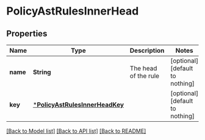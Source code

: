 # PolicyAstRulesInnerHead


## Properties
Name | Type | Description | Notes
------------ | ------------- | ------------- | -------------
**name** | **String** | The head of the rule | [optional] [default to nothing]
**key** | [***PolicyAstRulesInnerHeadKey**](PolicyAstRulesInnerHeadKey.md) |  | [optional] [default to nothing]


[[Back to Model list]](../README.md#models) [[Back to API list]](../README.md#api-endpoints) [[Back to README]](../README.md)


